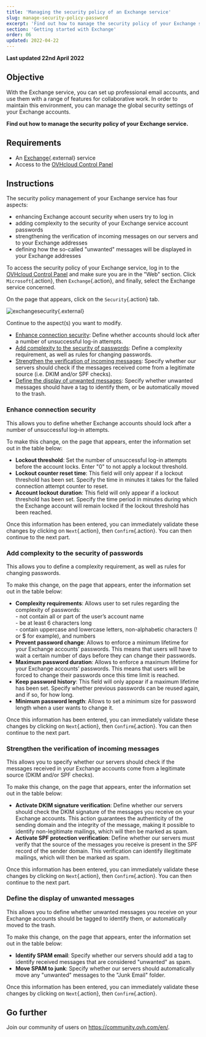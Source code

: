 ```yaml
---
title: 'Managing the security policy of an Exchange service'
slug: manage-security-policy-password
excerpt: 'Find out how to manage the security policy of your Exchange service'
section: 'Getting started with Exchange'
order: 06
updated: 2022-04-22
---
```


**Last updated 22nd April 2022**

## Objective

With the Exchange service, you can set up professional email accounts, and use them with a range of features for collaborative work. In order to maintain this environment, you can manage the global security settings of your Exchange accounts.

**Find out how to manage the security policy of your Exchange service.**

## Requirements

- An [Exchange](https://www.ovhcloud.com/en-gb/emails/){.external} service
- Access to the [OVHcloud Control Panel](https://ca.ovh.com/auth/?action=gotomanager&from=https://www.ovh.com/ca/en/&ovhSubsidiary=ca)

## Instructions

The security policy management of your Exchange service has four aspects:

- enhancing Exchange account security when users try to log in
- adding complexity to the security of your Exchange service account passwords
- strengthening the verification of incoming messages on our servers and to your Exchange addresses
- defining how the so-called "unwanted" messages will be displayed in your Exchange addresses

To access the security policy of your Exchange service, log in to the [OVHcloud Control Panel](https://ca.ovh.com/auth/?action=gotomanager&from=https://www.ovh.com/ca/en/&ovhSubsidiary=ca) and make sure you are in the "Web" section. Click `Microsoft`{.action}, then `Exchange`{.action}, and finally, select the Exchange service concerned.

On the page that appears, click on the `Security`{.action} tab.

![exchangesecurity](images/manage-security02.png){.external}

Continue to the aspect(s) you want to modify.

- [Enhance connection security](#enhanced-security): Define whether accounts should lock after a number of unsuccessful log-in attempts.
- [Add complexity to the security of passwords](#password-complexity): Define a complexity requirement, as well as rules for changing passwords.
- [Strengthen the verification of incoming messages](#incoming-messages-verification): Specify whether our servers should check if the messages received come from a legitimate source (i.e. DKIM and/or SPF checks).
- [Define the display of unwanted messages](#unwanted-messages-management): Specify whether unwanted messages should have a tag to identify them, or be automatically moved to the trash.

### Enhance connection security <a name="enhanced-security"></a>

This allows you to define whether Exchange accounts should lock after a number of unsuccessful log-in attempts.

To make this change, on the page that appears, enter the information set out in the table below:

- **Lockout threshold**: Set the number of unsuccessful log-in attempts before the account locks. Enter "0" to not apply a lockout threshold.
- **Lockout counter reset time**: This field will only appear if a lockout threshold has been set. Specify the time in minutes it takes for the failed connection attempt counter to reset.
- **Account lockout duration**: This field will only appear if a lockout threshold has been set. Specify the time period in minutes during which the Exchange account will remain locked if the lockout threshold has been reached.

Once this information has been entered, you can immediately validate these changes by clicking on `Next`{.action}, then `Confirm`{.action}. You can then continue to the next part.

### Add complexity to the security of passwords <a name="password-complexity"></a>

This allows you to define a complexity requirement, as well as rules for changing passwords.

To make this change, on the page that appears, enter the information set out in the table below:

- **Complexity requirements**: Allows user to set rules regarding the complexity of passwords:<br> \- not contain all or part of the user’s account name<br> \- be at least 6 characters long<br> \- contain uppercase and lowercase letters, non-alphabetic characters (! or $ for example), and numbers
- **Prevent password change**: Allows to enforce a minimum lifetime for your Exchange accounts’ passwords. This means that users will have to wait a certain number of days before they can change their passwords.
- **Maximum password duration**: Allows to enforce a maximum lifetime for your Exchange accounts’ passwords. This means that users will be forced to change their passwords once this time limit is reached.
- **Keep password history**: This field will only appear if a maximum lifetime has been set. Specify whether previous passwords can be reused again, and if so, for how long.
- **Minimum password length**: Allows to set a minimum size for password length when a user wants to change it.

Once this information has been entered, you can immediately validate these changes by clicking on `Next`{.action}, then `Confirm`{.action}. You can then continue to the next part.

### Strengthen the verification of incoming messages <a name="incoming-messages-verification"></a>

This allows you to specify whether our servers should check if the messages received in your Exchange accounts come from a legitimate source (DKIM and/or SPF checks).

To make this change, on the page that appears, enter the information set out in the table below:

- **Activate DKIM signature verification**: Define whether our servers should check the DKIM signature of the messages you receive on your Exchange accounts. This action guarantees the authenticity of the sending domain and the integrity of the message, making it possible to identify non-legitimate mailings, which will then be marked as spam.
- **Activate SPF protection verification**: Define whether our servers must verify that the source of the messages you receive is present in the SPF record of the sender domain. This verification can identify illegitimate mailings, which will then be marked as spam.

Once this information has been entered, you can immediately validate these changes by clicking on `Next`{.action}, then `Confirm`{.action}. You can then continue to the next part.

### Define the display of unwanted messages <a name="unwanted-messages-management"></a>	

This allows you to define whether unwanted messages you receive on your Exchange accounts should be tagged to identify them, or automatically moved to the trash.

To make this change, on the page that appears, enter the information set out in the table below:

- **Identify SPAM email**: Specify whether our servers should add a tag to identify received messages that are considered "unwanted" as spam.
- **Move SPAM to junk**: Specify whether our servers should automatically move any "unwanted" messages to the "Junk Email" folder.

Once this information has been entered, you can immediately validate these changes by clicking on `Next`{.action}, then `Confirm`{.action}.

## Go further

Join our community of users on <https://community.ovh.com/en/>.
